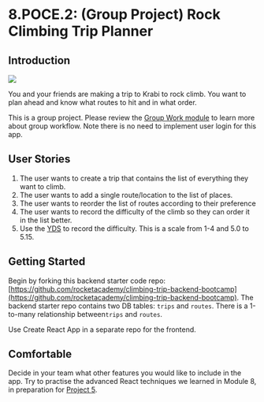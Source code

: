 # 8.POCE.2: (Group Project) Rock Climbing Trip Planner

## Introduction

![](../../.gitbook/assets/279616\_31645\_L2.jpg)

You and your friends are making a trip to Krabi to rock climb. You want to plan ahead and know what routes to hit and in what order.

This is a group project. Please review the [Group Work module](../../course-logistics/group-work.md) to learn more about group workflow. Note there is no need to implement user login for this app.

## User Stories

1. The user wants to create a trip that contains the list of everything they want to climb.
2. The user wants to add a single route/location to the list of places.
3. The user wants to reorder the list of routes according to their preference
4. The user wants to record the difficulty of the climb so they can order it in the list better.
5. Use the [YDS](https://en.wikipedia.org/wiki/Yosemite\_Decimal\_System) to record the difficulty. This is a scale from 1-4 and 5.0 to 5.15.

## Getting Started

Begin by forking this backend starter code repo: [https://github.com/rocketacademy/climbing-trip-backend-bootcamp](https://github.com/rocketacademy/climbing-trip-backend-bootcamp). The backend starter repo contains two DB tables: `trips` and `routes`. There is a 1-to-many relationship between`trips` and `routes`.

Use Create React App in a separate repo for the frontend.

## Comfortable

Decide in your team what other features you would like to include in the app. Try to practise the advanced React techniques we learned in Module 8, in preparation for [Project 5](../../projects/project-5-group-react-app.md).
